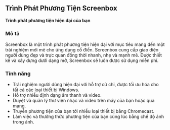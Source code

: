 <!-- Markdown version of store listing for localization. -->
<!-- Feel free to adapt or modify key points if necessary. -->
## Trình Phát Phương Tiện Screenbox

**Trình phát phương tiện hiện đại của bạn**

### Mô tả

Screenbox là một trình phát phương tiện hiện đại với mục tiêu mang đến một trải nghiệm mới mẻ cho ứng dụng cổ điển. Screenbox cung cấp giao diện người dùng đẹp và trực quan đồng thời nhanh, nhẹ và mạnh mẽ. Được thiết kế và xây dựng dưới dạng mở, Screenbox sẽ luôn được sử dụng miễn phí.

### Tính năng

- Trải nghiệm người dùng hiện đại với hỗ trợ cử chỉ, được tối ưu hóa cho tất cả các loại thiết bị Windows.
- Hỗ trợ nhiều định dạng âm thanh và video.
- Duyệt và quản lý thư viện nhạc và video trên máy của bạn hoặc qua mạng.
- Truyền phương tiện của bạn tới nhiều loại thiết bị bằng Chromecast.
- Làm việc và thưởng thức phương tiện của bạn cùng lúc bằng chế độ ảnh trong ảnh.
